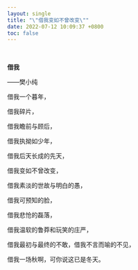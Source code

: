 ```yaml
---
layout: single
title: "\"借我变如不曾改变\""
date: 2022-07-12 10:09:37 +0800
toc: false
---
```


<br>

**借我**

——樊小纯

借我一个暮年，

借我碎片，

借我瞻前与顾后，

借我执拗如少年，

借我后天长成的先天，

借我变如不曾改变，

借我素淡的世故与明白的愚，

借我可预知的脸，

借我悲怆的磊落，

借我温软的鲁莽和玩笑的庄严，

借我最初与最终的不敢，借我不言而喻的不见，

借我一场秋啊，可你说这已是冬天。
